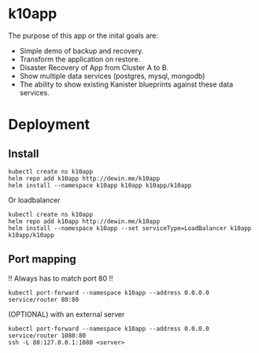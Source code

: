# k10app

The purpose of this app or the inital goals are: 

- Simple demo of backup and recovery.
- Transform the application on restore.
- Disaster Recovery of App from Cluster A to B.
- Show multiple data services (postgres, mysql, mongodb)
- The ability to show existing Kanister blueprints against these data services.

# Deployment
## Install
```
kubectl create ns k10app
helm repo add k10app http://dewin.me/k10app
helm install --namespace k10app k10app k10app/k10app
```

Or loadbalancer
```
kubectl create ns k10app
helm repo add k10app http://dewin.me/k10app
helm install --namespace k10app --set serviceType=LoadBalancer k10app k10app/k10app
```

## Port mapping
!! Always has to match port 80 !!
```
kubectl port-forward --namespace k10app --address 0.0.0.0 service/router 80:80
```

(OPTIONAL) with an external server
```
kubectl port-forward --namespace k10app --address 0.0.0.0 service/router 1080:80
ssh -L 80:127.0.0.1:1080 <server>
```


